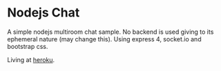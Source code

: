 Nodejs Chat
===========

A simple nodejs multiroom chat sample. No backend is used giving to its ephemeral nature (may change this). 
Using express 4, socket.io and bootstrap css.

Living at [heroku](http://nodejsopenchat.herokuapp.com/).

